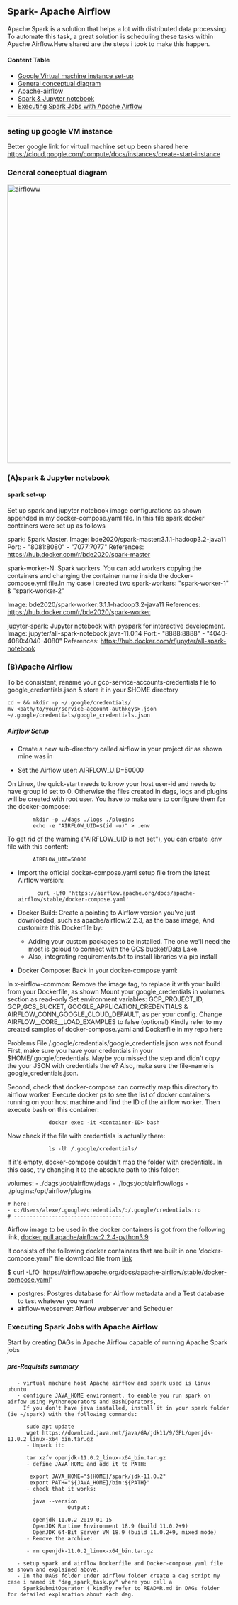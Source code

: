 ## Spark- Apache Airflow
Apache Spark is a solution that helps a lot with distributed data processing. To automate this task, a great solution is scheduling these tasks within Apache Airflow.Here shared are the steps i took to make this happen.

#### Content Table
* [Google Virtual machine instance set-up](https://github.com/Julius166083/Zcamp/blob/master/week_7_project/data_lake_ingestion/README.md#:~:text=seting%20up%20google%20VM%20instance)
* [General conceptual diagram](https://github.com/Julius166083/Zcamp/blob/master/week_7_project/data_lake_ingestion/README.md#:~:text=google%20VM%20instance-,General%20conceptual%20diagram,-(A)spark%20%26%20Jupyter)
* [Apache-airflow ](https://github.com/Julius166083/Zcamp/blob/master/week_7_project/data_lake_ingestion/README.md#:~:text=all%2Dspark%2Dnotebook-,(B)Apache%20Airflow,-Pre%2DReqs)
* [Spark & Jupyter notebook](https://github.com/Julius166083/Zcamp/blob/master/week_7_project/data_lake_ingestion/README.md#:~:text=(A)spark%20%26%20Jupyter%20notebook)
* [Executing Spark Jobs with Apache Airflow](https://github.com/Julius166083/Zcamp/blob/master/week_7_project/data_lake_ingestion/README.md#:~:text=webserver%20and%20Scheduler-,Executing%20Spark%20Jobs%20with%20Apache%20Airflow,-%C2%A9%202022%20GitHub%2C%20Inc)
--------------------------------------------------------------------------------------------------------------------------
### seting up google VM instance
Better google link for virtual machine set up been shared here
https://cloud.google.com/compute/docs/instances/create-start-instance
### General conceptual diagram
<img width="628" alt="airfloww" src="https://user-images.githubusercontent.com/87927403/161413601-73b5ab40-6114-4489-8c5f-71e234d1bf57.PNG">   

### (A)spark & Jupyter notebook
#### spark set-up
Set up spark and jupyter notebook image configurations as shown appended in my docker-compose.yaml file. In this file spark docker containers were set up
as follows

spark: Spark Master.
Image: bde2020/spark-master:3.1.1-hadoop3.2-java11
Port:  - "8081:8080"
       - "7077:7077"
References:
https://hub.docker.com/r/bde2020/spark-master

spark-worker-N: Spark workers. You can add workers copying the containers and changing the container name inside the docker-compose.yml file.In my case i created two spark-workers: "spark-worker-1" & "spark-worker-2"

Image: bde2020/spark-worker:3.1.1-hadoop3.2-java11
References:
https://hub.docker.com/r/bde2020/spark-worker

jupyter-spark: Jupyter notebook with pyspark for interactive development.
Image: jupyter/all-spark-notebook:java-11.0.14
Port:- "8888:8888"
     - "4040-4080:4040-4080"
References:
https://hub.docker.com/r/jupyter/all-spark-notebook


### (B)Apache Airflow
To be consistent, rename your gcp-service-accounts-credentials file to google_credentials.json & store it in your $HOME directory

    cd ~ && mkdir -p ~/.google/credentials/
    mv <path/to/your/service-account-authkeys>.json ~/.google/credentials/google_credentials.json
    
##### Airflow Setup
* Create a new sub-directory called airflow in your project dir as shown mine was in 

* Set the Airflow user:  AIRFLOW_UID=50000

On Linux, the quick-start needs to know your host user-id and needs to have group id set to 0. Otherwise the files created in dags, logs and plugins will be created with root user. You have to make sure to configure them for the docker-compose:

            mkdir -p ./dags ./logs ./plugins
            echo -e "AIRFLOW_UID=$(id -u)" > .env

To get rid of the warning ("AIRFLOW_UID is not set"), you can create .env file with this content:

            AIRFLOW_UID=50000
* Import the official docker-compose.yaml setup file from the latest Airflow version:

            curl -LfO 'https://airflow.apache.org/docs/apache-airflow/stable/docker-compose.yaml'
            
* Docker Build:
  Create a <Dockerfile> pointing to Airflow version you've just downloaded, such as apache/airflow:2.2.3, as the base image,
  And customize this Dockerfile by:
  * Adding your custom packages to be installed. The one we'll need the most is gcloud to connect with the GCS 
    bucket/Data Lake.
  * Also, integrating requirements.txt to install libraries via pip install
* Docker Compose:
Back in your docker-compose.yaml:

In x-airflow-common:
Remove the image tag, to replace it with your build from your Dockerfile, as shown
Mount your google_credentials in volumes section as read-only
Set environment variables: GCP_PROJECT_ID, GCP_GCS_BUCKET, GOOGLE_APPLICATION_CREDENTIALS & AIRFLOW_CONN_GOOGLE_CLOUD_DEFAULT, as per your config.
Change AIRFLOW__CORE__LOAD_EXAMPLES to false (optional)
Kindly refer to my created samples of docker-compose.yaml and Dockerfile in my repo here

Problems
File /.google/credentials/google_credentials.json was not found
First, make sure you have your credentials in your $HOME/.google/credentials. Maybe you missed the step and didn't copy the your JSON with credentials there? Also, make sure the file-name is google_credentials.json.

Second, check that docker-compose can correctly map this directory to airflow worker.
Execute docker ps to see the list of docker containers running on your host machine and find the ID of the airflow worker.
Then execute bash on this container:
    
                 docker exec -it <container-ID> bash
    
Now check if the file with credentials is actually there:
    
                 ls -lh /.google/credentials/

If it's empty, docker-compose couldn't map the folder with credentials. In this case, try changing it to the absolute path to this folder:

  volumes:
    - ./dags:/opt/airflow/dags
    - ./logs:/opt/airflow/logs
    - ./plugins:/opt/airflow/plugins
    
    # here: ----------------------------
    - c:/Users/alexe/.google/credentials/:/.google/credentials:ro
    # -----------------------------------
    
Airflow image to be used in the docker containers is got from the following link, [docker pull apache/airflow:2.2.4-python3.9](https://hub.docker.com/layers/airflow/apache/airflow/2.2.4-python3.9/images/sha256-66b6de33ec0d0147ff1802a5e1fd82eedbe950fa3293f3c2cd7d7e9c2079668b?context=explore)

It consists of the following docker containers that are built in one 'docker-compose.yaml" file download file from [link](https://airflow.apache.org/docs/apache-airflow/stable/docker-compose.yaml)

   $ curl -LfO 'https://airflow.apache.org/docs/apache-airflow/stable/docker-compose.yaml'
   
* postgres: Postgres database for Airflow metadata and a Test database to test whatever you want
* airflow-webserver: Airflow webserver and Scheduler
       
### Executing Spark Jobs with Apache Airflow
Start by creating DAGs in Apache Airflow capable of running Apache Spark jobs
##### pre-Requisits summary
       - virtual machine host Apache airflow and spark used is linux ubuntu
       - configure JAVA_HOME environment, to enable you run spark on airfow using Pythonoperators and BashOperators,
         If you don’t have java installed, install it in your spark folder (ie ~/spark) with the following commands:
       
          sudo apt update
          wget https://download.java.net/java/GA/jdk11/9/GPL/openjdk-11.0.2_linux-x64_bin.tar.gz
          - Unpack it:

          tar xzfv openjdk-11.0.2_linux-x64_bin.tar.gz
          - define JAVA_HOME and add it to PATH:

           export JAVA_HOME="${HOME}/spark/jdk-11.0.2"
           export PATH="${JAVA_HOME}/bin:${PATH}"
          - check that it works:

            java --version
                       Output:

            openjdk 11.0.2 2019-01-15
            OpenJDK Runtime Environment 18.9 (build 11.0.2+9)
            OpenJDK 64-Bit Server VM 18.9 (build 11.0.2+9, mixed mode)
          - Remove the archive:

          - rm openjdk-11.0.2_linux-x64_bin.tar.gz
       
       - setup spark and airflow Dockerfile and Docker-compose.yaml file as shown and explained above.
       - In the DAGs folder under airflow folder create a dag script my case i named it "dag_spark_task.py" where you call a 
         SparkSubmitOperator ( kindly refer to READMR.md in DAGs folder for detailed explanation about each dag.
       

       
       
       
       
       
       
       
       
       
       
       
       
       
       
       
